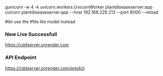 gunicorn -w 4 -k uvicorn.workers.UvicornWorker plantdiseaseserver:app
uvicorn plantdiseaseserver:app --host 192.168.229.213 --port 8000 --reload

#let use the tflite lite model instead

### New Live Successfull
https://cddserver.onrender.com

### API Endpoint
https://cddserver.onrender.com/predict